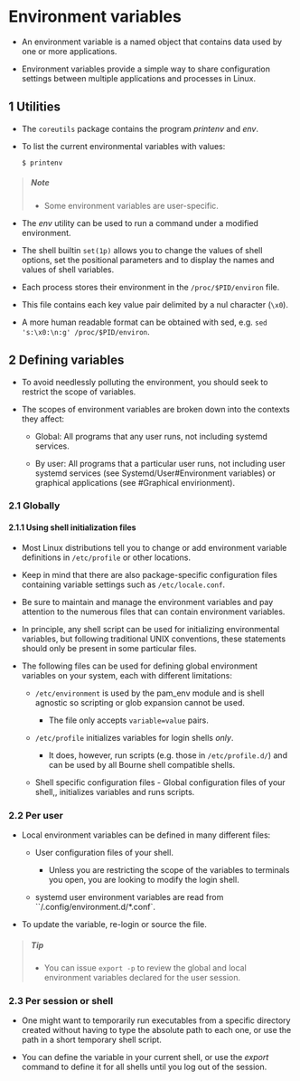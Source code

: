 # Environment variables

- An environment variable is a named object that contains data used by one or more applications.

- Environment variables provide a simple way to share configuration settings between multiple applications and processes in Linux.

## 1 Utilities

- The `coreutils` package contains the program *printenv* and *env*.

- To list the current environmental variables with values:

    ```shell
    $ printenv
    ```

> ##### Note
>
> - Some environment variables are user-specific.

- The *env* utility can be used to run a command under a modified environment.

- The shell builtin `set(1p)` allows you to change the values of shell options, set the positional parameters and to display the names and values of shell variables.

- Each process stores their environment in the `/proc/$PID/environ` file.

- This file contains each key value pair delimited by a nul character (`\x0`).

- A more human readable format can be obtained with sed, e.g. `sed 's:\x0:\n:g' /proc/$PID/environ`.

## 2 Defining variables

- To avoid needlessly polluting the environment, you should seek to restrict the scope of variables.

- The scopes of environment variables are broken down into the contexts they affect:

    - Global: All programs that any user runs, not including systemd services.

    - By user: All programs that a particular user runs, not including user systemd services (see Systemd/User#Environment variables) or graphical applications (see #Graphical envirionment).

### 2.1 Globally

#### 2.1.1 Using shell initialization files

- Most Linux distributions tell you to change or add environment variable definitions in `/etc/profile` or other locations.

- Keep in mind that there are also package-specific configuration files containing variable settings such as `/etc/locale.conf`.

- Be sure to maintain and manage the environment variables and pay attention to the numerous files that can contain environment variables.

- In principle, any shell script can be used for initializing environmental variables, but following traditional UNIX conventions, these statements should only be present in some particular files.

- The following files can be used for defining global environment variables on your system, each with different limitations:

    - `/etc/environment` is used by the pam_env module and is shell agnostic so scripting or glob expansion cannot be used.

        - The file only accepts `variable=value` pairs.

    - `/etc/profile` initializes variables for login shells *only*.

        - It does, however, run scripts (e.g. those in `/etc/profile.d/`) and can be used by all Bourne shell compatible shells.

    - Shell specific configuration files - Global configuration files of your shell,, initializes variables and runs scripts.

### 2.2 Per user

- Local environment variables can be defined in many different files:

    - User configuration files of your shell.

        - Unless you are restricting the scope of the variables to terminals you open, you are looking to modify the login shell.

    - systemd user environment variables are read from ``/.config/environment.d/*.conf`.

- To update the variable, re-login or source the file.

> ##### Tip
>
> - You can issue `export -p` to review the global and local environment variables declared for the user session.

### 2.3 Per session or shell

- One might want to temporarily run executables from a specific directory created without having to type the absolute path to each one, or use the path in a short temporary shell script.

- You can define the variable in your current shell, or use the *export* command to define it for all shells until you log out of the session.
